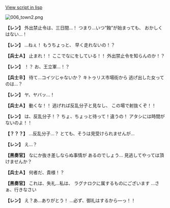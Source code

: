 [View script in lisp](../scripts/1630202.txt)

![006_town2.png](../images/backgrounds/006_town2.png)

**【レン】**
外出禁止令は、三日間…！
つまり…いつ“蝕”が始まっても、
おかしくはない…！

**【レン】**
…ねぇ！
もうちょっと、
早く走れないの！？

**【兵士Ａ】**
止まれ！！
ここでなにをしている！！
外出禁止令を知らんのか！？

**【レン】**
！？
お、王立軍…！？

**【兵士Ｂ】**
待て…コイツじゃないか？
キトゥリス市場街から
逃げ出した女ってのは…？

**【レン】**
ヤ、ヤバッ…！

**【兵士Ａ】**
動くな！！
逃げれば反乱分子と見なし、
この場で射抜くぞ！！

**【レン】**
は、反乱分子！？
ちょ、ちょっと待って！違うの！
アタシには時間がないのよ！！

**【？？？】**
…反乱分子…？
とても、そうは見受けられませんが…

**【レン】**
え…？

**【黒奏官】**
なにか抜き差しならぬ事情が
あるのでしょう…
見逃してやっては頂けませんか？

**【兵士Ａ】**
何者だ、貴様！？

**【黒奏官】**
これは、失礼…私は、
ラグナロクに属するものにございます
…さぁ、行きなさい

**【レン】**
え？あ…ありがとう！
…必ず、御礼はするから―っ！！
